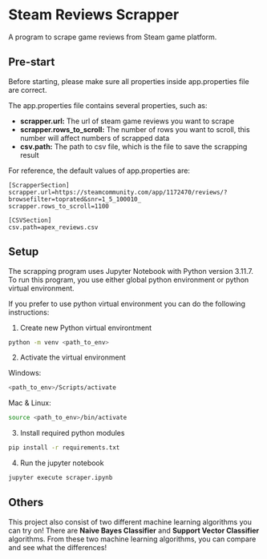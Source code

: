 # Steam Reviews Scrapper

A program to scrape game reviews from Steam game platform.

## Pre-start

Before starting, please make sure all properties inside app.properties file are correct.

The app.properties file contains several properties, such as:

- **scrapper.url:** The url of steam game reviews you want to scrape
- **scrapper.rows_to_scroll:** The number of rows you want to scroll, this number will affect numbers of scrapped data
- **csv.path:** The path to csv file, which is the file to save the scrapping result

For reference, the default values of app.properties are:

```properties
[ScrapperSection]
scrapper.url=https://steamcommunity.com/app/1172470/reviews/?browsefilter=toprated&snr=1_5_100010_
scrapper.rows_to_scroll=1100

[CSVSection]
csv.path=apex_reviews.csv
```

## Setup

The scrapping program uses Jupyter Notebook with Python version 3.11.7. To run this program, you use either global python environment or python virtual environment.

If you prefer to use python virtual environment you can do the following instructions:<br>

1. Create new Python virtual environtment

```bash
python -m venv <path_to_env>
```

2. Activate the virtual environment

Windows:

```bash
<path_to_env>/Scripts/activate
```

Mac & Linux:

```bash
source <path_to_env>/bin/activate
```

3. Install required python modules

```bash
pip install -r requirements.txt
```

4. Run the jupyter notebook

```bash
jupyter execute scraper.ipynb
```

## Others

This project also consist of two different machine learning algorithms you can try on! There are **Naive Bayes Classifier** and **Support Vector Classifier** algorithms. From these two machine learning algorithms, you can compare and see what the differences!

